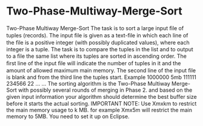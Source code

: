 # Two-Phase-Multiway-Merge-Sort
Two-Phase Multiway Merge-Sort The task is to sort a large input ﬁle of tuples (records). The input ﬁle is given as a text-ﬁle in which each line of the ﬁle is a positive integer (with possibly duplicated values), where each integer is a tuple. The task is to compare the tuples in the list and to output to a ﬁle the same list where its tuples are sorted in ascending order. The ﬁrst line of the input ﬁle will indicate the number of tuples in it and the amount of allowed maximum main memory. The second line of the input ﬁle is blank and from the third line the tuples start. Example 1000000 5mb 111111 234566 22 ... ... The sorting algorithm is the Two-Phase Multiway Merge-Sort with possibly several rounds of merging in Phase 2. and based on the given input information your algorithm should determine the best buﬀer size before it starts the actual sorting.  IMPORTANT NOTE: Use Xmxkm to restrict the main memory usage to k MB. for example Xmx5m will restrict the main memory to 5MB. You need to set it up on Eclipse.
